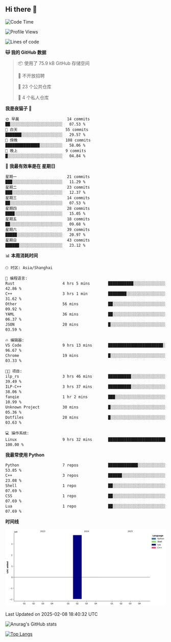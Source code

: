 ## Hi there 👋

<!--
**ZeroMapleQvQ/ZeroMapleQvQ** is a ✨ _special_ ✨ repository because its `README.md` (this file) appears on your GitHub profile.

Here are some ideas to get you started:

- 🔭 I’m currently working on ...
- 🌱 I’m currently learning ...
- 👯 I’m looking to collaborate on ...
- 🤔 I’m looking for help with ...
- 💬 Ask me about ...
- 📫 How to reach me: ...
- 😄 Pronouns: ...
- ⚡ Fun fact: ...
-->

<!--START_SECTION:waka-->
![Code Time](http://img.shields.io/badge/Code%20Time-10%20hrs%2052%20mins-blue)

![Profile Views](http://img.shields.io/badge/%E4%B8%AA%E4%BA%BA%E8%B5%84%E6%96%99%E8%A7%82%E7%9C%8B%E6%AC%A1%E6%95%B0-58-blue)

![Lines of code](https://img.shields.io/badge/%E4%BB%8E%E3%80%8CHello%20World%E3%80%8D%E8%B5%B7%E6%88%91%E5%B7%B2%E7%BB%8F%E5%86%99%E4%BA%86-3.8%20million%20%E8%A1%8C%E4%BB%A3%E7%A0%81-blue)

**🐱 我的 GitHub 数据** 

> 📦  使用了 75.9 kB GitHub 存储空间 
 > 
> 🚫 不开放招聘
 > 
> 📜 23 个公共仓库 
 > 
> 🔑 4 个私人仓库 
 > 
**我是夜猫子 🦉** 

```text
🌞 早晨                     14 commits          ██░░░░░░░░░░░░░░░░░░░░░░░   07.53 % 
🌆 白天                     55 commits          ███████░░░░░░░░░░░░░░░░░░   29.57 % 
🌃 傍晚                     108 commits         ███████████████░░░░░░░░░░   58.06 % 
🌙 晚上                     9 commits           █░░░░░░░░░░░░░░░░░░░░░░░░   04.84 % 
```
📅 **我最有效率是在 星期日** 

```text
星期一                      21 commits          ███░░░░░░░░░░░░░░░░░░░░░░   11.29 % 
星期二                      23 commits          ███░░░░░░░░░░░░░░░░░░░░░░   12.37 % 
星期三                      14 commits          ██░░░░░░░░░░░░░░░░░░░░░░░   07.53 % 
星期四                      28 commits          ████░░░░░░░░░░░░░░░░░░░░░   15.05 % 
星期五                      18 commits          ██░░░░░░░░░░░░░░░░░░░░░░░   09.68 % 
星期六                      39 commits          █████░░░░░░░░░░░░░░░░░░░░   20.97 % 
星期日                      43 commits          ██████░░░░░░░░░░░░░░░░░░░   23.12 % 
```


📊 **本周消耗时间** 

```text
🕑︎ 时区: Asia/Shanghai

💬 编程语言: 
Rust                     4 hrs 5 mins        ███████████░░░░░░░░░░░░░░   42.86 % 
C++                      3 hrs 1 min         ████████░░░░░░░░░░░░░░░░░   31.62 % 
Other                    56 mins             ██░░░░░░░░░░░░░░░░░░░░░░░   09.92 % 
YAML                     36 mins             ██░░░░░░░░░░░░░░░░░░░░░░░   06.37 % 
JSON                     20 mins             █░░░░░░░░░░░░░░░░░░░░░░░░   03.59 % 

🔥 编辑器: 
VS Code                  9 hrs 13 mins       ████████████████████████░   96.67 % 
Chrome                   19 mins             █░░░░░░░░░░░░░░░░░░░░░░░░   03.33 % 

🐱‍💻 项目: 
ilp_rs                   3 hrs 46 mins       ██████████░░░░░░░░░░░░░░░   39.49 % 
ILP-C++                  3 hrs 37 mins       ██████████░░░░░░░░░░░░░░░   38.06 % 
fanqie                   1 hr 2 mins         ███░░░░░░░░░░░░░░░░░░░░░░   10.99 % 
Unknown Project          30 mins             █░░░░░░░░░░░░░░░░░░░░░░░░   05.36 % 
Dotfiles                 20 mins             █░░░░░░░░░░░░░░░░░░░░░░░░   03.63 % 

💻 操作系统: 
Linux                    9 hrs 32 mins       █████████████████████████   100.00 % 
```

**我最常使用 Python** 

```text
Python                   7 repos             █████████████░░░░░░░░░░░░   53.85 % 
C++                      3 repos             ██████░░░░░░░░░░░░░░░░░░░   23.08 % 
Shell                    1 repo              ██░░░░░░░░░░░░░░░░░░░░░░░   07.69 % 
CSS                      1 repo              ██░░░░░░░░░░░░░░░░░░░░░░░   07.69 % 
Lua                      1 repo              ██░░░░░░░░░░░░░░░░░░░░░░░   07.69 % 
```



**时间线**

![Lines of Code chart](https://raw.githubusercontent.com/bkctwy/bkctwy/main/assets/bar_graph.png)


 Last Updated on 2025-02-08 18:40:32 UTC
<!--END_SECTION:waka-->


![Anurag's GitHub stats](https://grs.bkctwy.tech/api?username=bkctwy&theme=dracula&show_icons=true)


[![Top Langs](https://grs.bkctwy.tech/api/top-langs/?username=bkctwy&layout=compact&theme=dracula)](https://github.com/anuraghazra/github-readme-stats)
